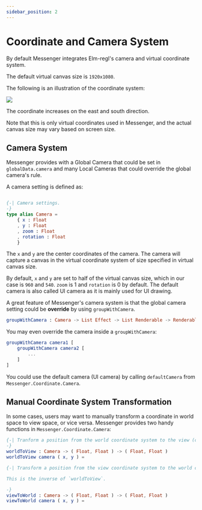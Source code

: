 ```yaml
---
sidebar_position: 2
---
```


# Coordinate and Camera System

By default Messenger integrates Elm-regl's camera and virtual coordinate system.

The default virtual canvas size is `1920x1080`.

The following is an illustration of the coordinate system:

![](/img/coordinate.png)

The coordinate increases on the east and south direction.

Note that this is only virtual coordinates used in Messenger, and the actual canvas size may vary based on screen size.

## Camera System

Messenger provides with a Global Camera that could be set in `globalData.camera` and many Local Cameras that could override the global camera's rule.

A camera setting is defined as:

```elm

{-| Camera settings.
-}
type alias Camera =
    { x : Float
    , y : Float
    , zoom : Float
    , rotation : Float
    }
```

The `x` and `y` are the center coordinates of the camera. The camera will capture a canvas in the virtual coordinate system of size specified in virtual canvas size.

By default, `x` and `y` are set to half of the virtual canvas size, which in our case is `960` and `540`.
`zoom` is 1 and `rotation` is 0 by default. The default camera is also called UI camera as it is mainly used for UI drawing.

A great feature of Messenger's camera system is that the global camera setting could be **override** by using `groupWithCamera`.

```elm
groupWithCamera : Camera -> List Effect -> List Renderable -> Renderable
```

You may even override the camera inside a `groupWithCamera`:

```elm
groupWithCamera camera1 [
    groupWithCamera camera2 [
        ...
    ]
]
```

You could use the default camera (UI camera) by calling `defaultCamera` from `Messenger.Coordinate.Camera`.

## Manual Coordinate System Transformation

In some cases, users may want to manually transform a coordinate in world space to view space, or vice versa. Messenger provides two handy functions in `Messenger.Coordinate.Camera`:

```elm
{-| Tranform a position from the world coordinate system to the view (camera) coordinate system.
-}
worldToView : Camera -> ( Float, Float ) -> ( Float, Float )
worldToView camera ( x, y ) =

{-| Transform a position from the view coordinate system to the world coordinate system.

This is the inverse of `worldToView`.

-}
viewToWorld : Camera -> ( Float, Float ) -> ( Float, Float )
viewToWorld camera ( x, y ) =
```
